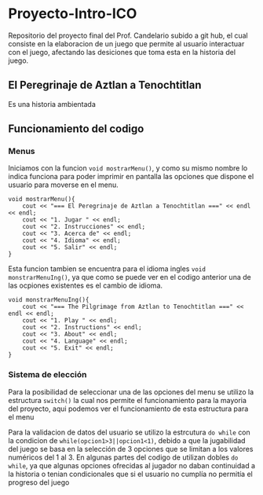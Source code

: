 # Proyecto-Intro-ICO
Repositorio del proyecto final del Prof. Candelario subido a git hub, el cual consiste en la
elaboracion de un juego que permite al usuario interactuar con el juego, afectando las
desiciones que toma esta en la historia del juego. 

## El Peregrinaje de Aztlan a Tenochtitlan
Es una historia ambientada  

## Funcionamiento del codigo

### Menus
Iniciamos con la funcion `void mostrarMenu()`, y como su mismo nombre lo indica funciona para poder imprimir en pantalla
las opciones que dispone el usuario para moverse en el menu. 
~~~
void mostrarMenu(){
    cout << "=== El Peregrinaje de Aztlan a Tenochtitlan ===" << endl << endl;
    cout << "1. Jugar " << endl;
    cout << "2. Instrucciones" << endl;
    cout << "3. Acerca de" << endl;
    cout << "4. Idioma" << endl;
    cout << "5. Salir" << endl;
}
~~~
Esta funcion tambien se encuentra para el idioma ingles `void monstrarMenuIng()`, ya que como se puede ver en el codigo anterior una de las ocpiones existentes es el cambio de idioma.
~~~
void monstrarMenuIng(){
    cout << "=== The Pilgrimage from Aztlan to Tenochtitlan ===" << endl << endl;
    cout << "1. Play " << endl;
    cout << "2. Instructions" << endl;
    cout << "3. About" << endl;
    cout << "4. Language" << endl;
    cout << "5. Exit" << endl;
}
~~~

### Sistema de elección
Para la posibilidad de seleccionar una de las opciones del menu se utilizo la estructura `switch()` la cual nos permite el funcionamiento
para la mayoria del proyecto, aqui podemos ver el funcionamiento de esta estructura para el menu 

Para la validacion de datos del usuario se utilizo la estrcutura `do while` con la condicion de `while(opcion1>3||opcion1<1)`, debido 
a que la jugabilidad del juego se basa en la selección de 3 opciones que se limitan a los valores numéricos del 1 al 3. En algunas partes del codigo de utilizan dobles `do while`, ya que algunas opciones ofrecidas al jugador no daban continuidad a la historia o tenian condicionales que si el usuario no cumplía no permitía el progreso del juego 
